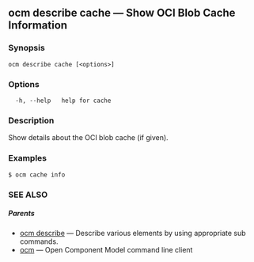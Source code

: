 ## ocm describe cache &mdash; Show OCI Blob Cache Information

### Synopsis

```
ocm describe cache [<options>]
```

### Options

```
  -h, --help   help for cache
```

### Description


Show details about the OCI blob cache (if given).
	

### Examples

```
$ ocm cache info
```

### SEE ALSO

##### Parents

* [ocm describe](ocm_describe.md)	 &mdash; Describe various elements by using appropriate sub commands.
* [ocm](ocm.md)	 &mdash; Open Component Model command line client

